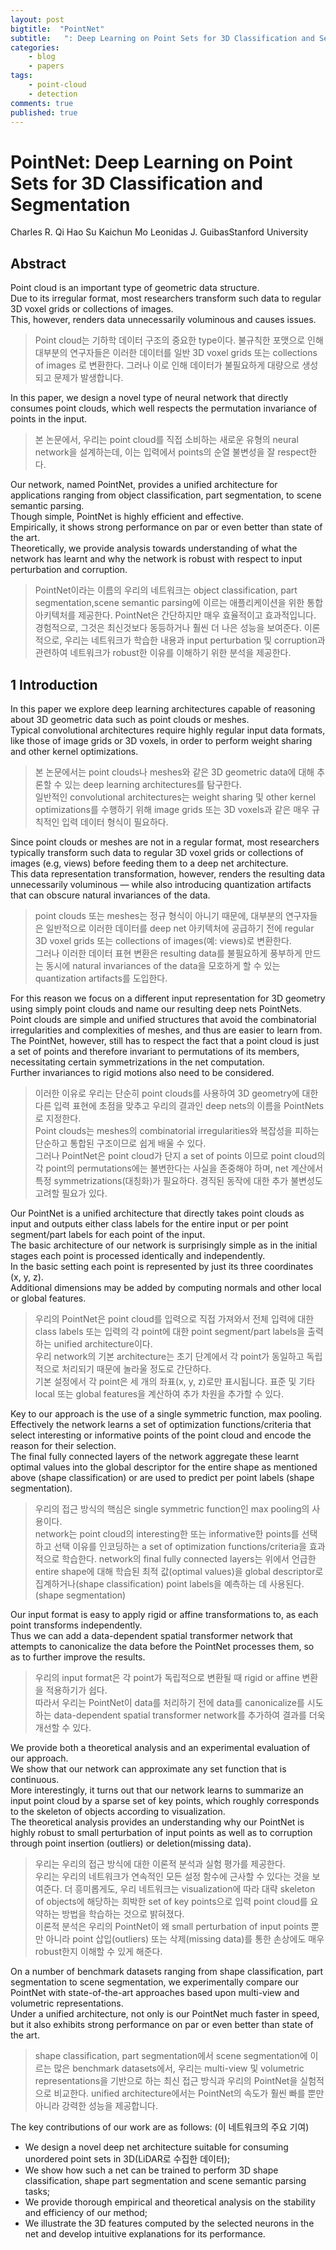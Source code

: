 ```yaml
---
layout: post
bigtitle:  "PointNet"
subtitle:   ": Deep Learning on Point Sets for 3D Classification and Segmentation"
categories:
    - blog
    - papers
tags:
    - point-cloud
    - detection
comments: true
published: true
---
```





# PointNet: Deep Learning on Point Sets for 3D Classification and Segmentation

Charles R. Qi Hao Su Kaichun Mo Leonidas J. GuibasStanford University

## Abstract

Point cloud is an important type of geometric data structure.  
Due to its irregular format, most researchers transform such data to regular 3D voxel grids or collections of images.  
This, however, renders data unnecessarily voluminous and causes issues.  

> Point cloud는 기하학 데이터 구조의 중요한 type이다.
불규칙한 포맷으로 인해 대부분의 연구자들은 이러한 데이터를 일반 3D voxel grids 또는 collections of images 로 변환한다.
그러나 이로 인해 데이터가 불필요하게 대량으로 생성되고 문제가 발생합니다.

In this paper, we design a novel type of neural network that directly consumes point clouds, which well respects the permutation invariance of points in the input.  

> 본 논문에서, 우리는 point cloud를 직접 소비하는 새로운 유형의 neural network을 설계하는데, 이는 입력에서 points의 순열 불변성을 잘 respect한다.

Our network, named PointNet, provides a unified architecture for applications ranging from object classification, part segmentation, to scene semantic parsing.  
Though simple, PointNet is highly efficient and effective.  
Empirically, it shows strong performance on par or even better than state of the art.  
Theoretically, we provide analysis towards understanding of what the network has learnt and why the network is robust with respect to input perturbation and corruption.

> PointNet이라는 이름의 우리의 네트워크는 object classification, part segmentation,scene semantic parsing에 이르는 애플리케이션을 위한 통합 아키텍처를 제공한다.
PointNet은 간단하지만 매우 효율적이고 효과적입니다.
경험적으로, 그것은 최신것보다 동등하거나 훨씬 더 나은 성능을 보여준다.
이론적으로, 우리는 네트워크가 학습한 내용과 input perturbation 및 corruption과 관련하여 네트워크가 robust한 이유를 이해하기 위한 분석을 제공한다.

## 1 Introduction

In this paper we explore deep learning architectures capable of reasoning about 3D geometric data such as point clouds or meshes.  
Typical convolutional architectures require highly regular input data formats, like those of image grids or 3D voxels, in order to perform weight sharing and other kernel optimizations.

> 본 논문에서는 point clouds나 meshes와 같은 3D geometric data에 대해 추론할 수 있는 deep learning architectures를 탐구한다.  
일반적인 convolutional architectures는 weight sharing 및 other kernel optimizations를 수행하기 위해 image grids 또는 3D voxels과 같은 매우 규칙적인 입력 데이터 형식이 필요하다.

Since point clouds or meshes are not in a regular format, most researchers typically transform such data to regular 3D voxel grids or collections of images (e.g, views) before feeding them to a deep net architecture.  
This data representation transformation, however, renders the resulting data unnecessarily voluminous — while also introducing quantization artifacts that can obscure natural invariances of the data.

> point clouds 또는 meshes는 정규 형식이 아니기 때문에, 대부분의 연구자들은 일반적으로 이러한 데이터를 deep net 아키텍처에 공급하기 전에 regular 3D voxel grids 또는 collections of images(예: views)로 변환한다.  
그러나 이러한 데이터 표현 변환은 resulting data를 불필요하게 풍부하게 만드는 동시에 natural invariances of the data을 모호하게 할 수 있는 quantization artifacts를 도입한다.

For this reason we focus on a different input representation for 3D geometry using simply point clouds and name our resulting deep nets PointNets.  
Point clouds are simple and unified structures that avoid the combinatorial irregularities and complexities of meshes, and thus are easier to learn from.  
The PointNet, however, still has to respect the fact that a point cloud is just a set of points and therefore invariant to permutations of its members, necessitating certain symmetrizations in the net computation.  
Further invariances to rigid motions also need to be considered.

> 이러한 이유로 우리는 단순히 point clouds를 사용하여 3D geometry에 대한 다른 입력 표현에 초점을 맞추고 우리의 결과인 deep nets의 이름을 PointNets로 지정한다.  
Point clouds는 meshes의 combinatorial irregularities와 복잡성을 피하는 단순하고 통합된 구조이므로 쉽게 배울 수 있다.  
그러나 PointNet은 point cloud가 단지 a set of points 이므로 point cloud의 각 point의 permutations에는 불변한다는 사실을 존중해야 하며, net 계산에서 특정 symmetrizations(대칭화)가 필요하다.
경직된 동작에 대한 추가 불변성도 고려할 필요가 있다.

Our PointNet is a unified architecture that directly takes point clouds as input and outputs either class labels for the entire input or per point segment/part labels for each point of the input.    
The basic architecture of our network is surprisingly simple as in the initial stages each point is processed identically and independently.    
In the basic setting each point is represented by just its three coordinates (x, y, z).  
Additional dimensions may be added by computing normals and other local or global features.

> 우리의 PointNet은 point cloud를 입력으로 직접 가져와서 전체 입력에 대한 class labels 또는 입력의 각 point에 대한 point segment/part labels을 출력하는 unified architecture이다.  
우리 network의 기본 architecture는 초기 단계에서 각 point가 동일하고 독립적으로 처리되기 때문에 놀라울 정도로 간단하다.  
기본 설정에서 각 point은 세 개의 좌표(x, y, z)로만 표시됩니다.
표준 및 기타 local 또는 global features을 계산하여 추가 차원을 추가할 수 있다.

Key to our approach is the use of a single symmetric function, max pooling.  
Effectively the network learns a set of optimization functions/criteria that select interesting or informative points of the point cloud and encode the reason for their selection.  
The final fully connected layers of the network aggregate these learnt optimal values into the global descriptor for the entire shape as mentioned above (shape classification) or are used to predict per point labels (shape segmentation).

> 우리의 접근 방식의 핵심은 single symmetric function인 max pooling의 사용이다.  
network는 point cloud의 interesting한 또는 informative한 points를 선택하고 선택 이유를 인코딩하는 a set of optimization functions/criteria을 효과적으로 학습한다.
network의 final fully connected layers는 위에서 언급한 entire shape에 대해 학습된 최적 값(optimal values)을  global descriptor로 집계하거나(shape classification) point labels을 예측하는 데 사용된다.(shape segmentation)

Our input format is easy to apply rigid or affine transformations to, as each point transforms independently.  
Thus we can add a data-dependent spatial transformer network that attempts to canonicalize the data before the PointNet processes them, so as to further improve the results.

> 우리의 input format은 각 point가 독립적으로 변환될 때 rigid or affine 변환을 적용하기가 쉽다.  
따라서 우리는 PointNet이 data를 처리하기 전에 data를 canonicalize를 시도하는 data-dependent spatial transformer network를 추가하여 결과를 더욱 개선할 수 있다.

We provide both a theoretical analysis and an experimental evaluation of our approach.  
We show that our network can approximate any set function that is continuous.  
More interestingly, it turns out that our network learns to summarize an input point cloud by a sparse set of key points, which roughly corresponds to the skeleton of objects according to visualization.  
The theoretical analysis provides an understanding why our PointNet is highly robust to small perturbation of input points as well as to corruption through point insertion (outliers) or deletion(missing data).

> 우리는 우리의 접근 방식에 대한 이론적 분석과 실험 평가를 제공한다.  
우리는 우리의 네트워크가 연속적인 모든 설정 함수에 근사할 수 있다는 것을 보여준다.
더 흥미롭게도, 우리 네트워크는 visualization에 따라 대략 skeleton of objects에 해당하는 희박한 set of key points으로 입력 point cloud를 요약하는 방법을 학습하는 것으로 밝혀졌다.  
이론적 분석은 우리의 PointNet이 왜 small perturbation of input points 뿐만 아니라 point 삽입(outliers) 또는 삭제(missing data)를 통한 손상에도 매우 robust한지 이해할 수 있게 해준다.

On a number of benchmark datasets ranging from shape classification, part segmentation to scene segmentation, we experimentally compare our PointNet with state-of-the-art approaches based upon multi-view and volumetric representations.  
Under a unified architecture, not only is our PointNet much faster in speed, but it also exhibits strong
performance on par or even better than state of the art.

> shape classification, part segmentation에서 scene segmentation에 이르는 많은 benchmark datasets에서, 우리는 multi-view 및 volumetric representations을 기반으로 하는 최신 접근 방식과 우리의 PointNet을 실험적으로 비교한다.
unified architecture에서는 PointNet의 속도가 훨씬 빠를 뿐만 아니라 강력한 성능을 제공합니다.

The key contributions of our work are as follows: (이 네트워크의 주요 기여)

- We design a novel deep net architecture suitable for consuming unordered point sets in 3D(LiDAR로 수집한 데이터);
- We show how such a net can be trained to perform 3D shape classification, shape part segmentation and
scene semantic parsing tasks;
- We provide thorough empirical and theoretical analysis on the stability and efficiency of our method;
- We illustrate the 3D features computed by the selected neurons in the net and develop intuitive explanations for its performance.
